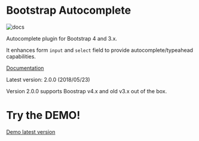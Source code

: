 Bootstrap Autocomplete
======================

![docs](https://readthedocs.org/projects/bootstrap-autocomplete/badge/?version=latest "Latest Docs")

Autocomplete plugin for Bootstrap 4 and 3.x.

It enhances form `input` and `select` field to provide autocomplete/typeahead capabilities.

[Documentation](http://bootstrap-autocomplete.rtfd.io/)

Latest version: 2.0.0 (2018/05/23)

Version 2.0.0 supports Boostrap v4.x and old v3.x out of the box.

Try the DEMO!
=============

[Demo latest version](https://rawgit.com/xcash/bootstrap-autocomplete/master/dist/latest/index.html)
